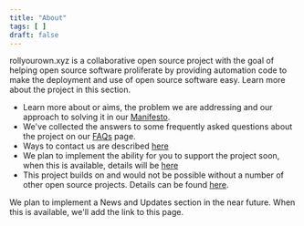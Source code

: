 ```yaml
---
title: "About"
tags: [ ]
draft: false
---
```


rollyourown.xyz is a collaborative open source project with the goal of helping open source software proliferate by providing automation code to make the deployment and use of open source software easy. Learn more about the project in this section.

<!--more-->

* Learn more about or aims, the problem we are addressing and our approach to solving it in our [Manifesto](/about/manifesto/).
* We've collected the answers to some frequently asked questions about the project on our [FAQs](/about/faqs/) page.
* Ways to contact us are described [here](/about/contact/)
* We plan to implement the ability for you to support the project soon, when this is available, details will be [here](/about/support/)
* This project builds on and would not be possible without a number of other open source projects. Details can be found [here](/about/credits).

We plan to implement a News and Updates section in the near future. When this is available, we'll add the link to this page.

